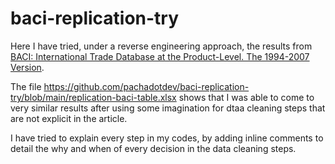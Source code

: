 # baci-replication-try

Here I have tried, under a reverse engineering approach, the results from [BACI: International Trade Database at the Product-Level. The 1994-2007 Version](http://www.cepii.fr/CEPII/fr/publications/wp/abstract.asp?NoDoc=2726).

The file https://github.com/pachadotdev/baci-replication-try/blob/main/replication-baci-table.xlsx shows that I was able to come to very similar results after using some imagination for dtaa cleaning steps that are not explicit in the article.

I have tried to explain every step in my codes, by adding inline comments to detail the why and when of every decision in the data cleaning steps.
